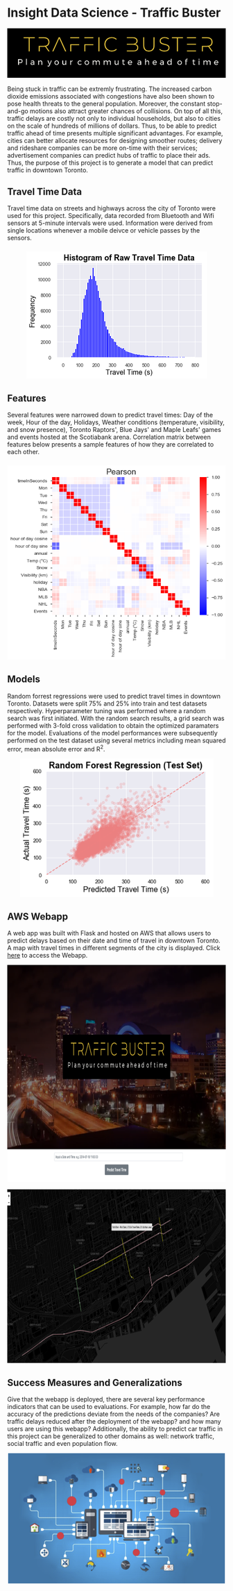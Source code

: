 # Insight Data Science - Traffic Buster
<p align="center">
<img src="images/logo.png">
</p>

Being stuck in traffic can be extremly frustrating. The increased carbon dioxide emissions associated with congestions have also been shown to pose health threats to the general population. Moreover, the constant stop-and-go motions also attract greater chances of collisions. On top of all this, traffic delays are costly not only to individual households, but also to cities on the scale of hundreds of millions of dollars. Thus, to be able to predict traffic ahead of time presents multiple significant advantages. For example, cities can better allocate resources for designing smoother routes; delivery and rideshare companies can be more on-time with their services; advertisement companies can predict hubs of traffic to place their ads. Thus, the purpose of this project is to generate a model that can predict traffic in downtown Toronto.


## Travel Time Data 

Travel time data on streets and highways across the city of Toronto were used for this project. Specifically, data recorded from Bluetooth and Wifi sensors at 5-minute intervals were used. Information were derived from single locations whenever a mobile deivce or vehicle passes by the sensors.
###
<p align="center">
<img src="images/Histogram_Raw.png">
</p>

## Features
Several features were narrowed down to predict travel times: Day of the week, Hour of the day, Holidays, Weather conditions (temperature, visibility, and snow presence), Toronto Raptors', Blue Jays' and Maple Leafs' games and events hosted at the Scotiabank arena. Correlation matrix between features below presents a sample features of how they are correlated to each other.
###
<p align="center">
<img src="images/Pearson.png">
</p>


## Models
Random forrest regressions were used to predict travel times in downtown Toronto. Datasets were split 75% and 25% into train and test datasets respectively. Hyperparameter tuning was performed where a random search was first initiated. With the random search results, a grid search was performed with 3-fold cross validation to obtain the optimized paramaters for the model. Evaluations of the model performances were subsequently performed on the test dataset using several metrics including mean squared error, mean absolute error and R<sup>2</sup>.

<p align="center">
<img src="images/Test_Predicted_Actual_Scatter.png">
</p>



## AWS Webapp
A web app was built with Flask and hosted on AWS that allows users to predict delays based on their date and time of travel in downtown Toronto. A map with travel times in different segments of the city is displayed. Click [here](http://www.torontotrafficforecast.com) to access the Webapp.

<p align="center">
<img width="900" height="500" src="images/Webapp_Home.png">
</p>

<p align="center">
<img width="900" height="400" src="images/Webapp_Map.png">
</p>


## Success Measures and Generalizations 
Give that the webapp is deployed, there are several key performance indicators that can be used to evaluations. For example, how far do the accuracy of the predictions deviate from the needs of the companies? Are traffic delays reduced after the deployment of the webapp? and how many users are using this webapp? Additionally, the ability to predict car traffic in this project can be generalized to other domains as well: network traffic, social traffic and even population flow. 

<p align="center">
<img width="500" height="300" src="images/network_traffic.png">
</p>

